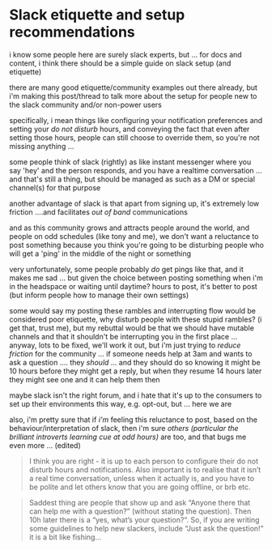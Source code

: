 # Slack etiquette and setup recommendations

i know some people here are surely slack experts, but ... for docs and content, i think there should be a simple guide on slack setup (and etiquette)

there are many good etiquette/community examples out there already, but i'm making this post/thread to talk more about the setup for people new to the slack community and/or non-power users

specifically, i mean things like configuring your notification preferences and setting your *do not disturb* hours, and conveying the fact that even after setting those hours, people can still choose to override them, so you're not missing anything ...

some people think of slack (rightly) as like instant messenger where you say 'hey' and the person responds, and you have a realtime conversation ... and that's still a thing, but should be managed as such as a DM or special channel(s) for that purpose

another advantage of slack is that apart from signing up, it's extremely low friction ....and facilitates *out of band* communications

and as this community grows and attracts people around the world, and people on odd schedules (like tony and me), we don't want a reluctance to post something because you think you're going to be disturbing people who will get a 'ping' in the middle of the night or something

very unfortunately, some people probably *do* get pings like that, and it makes me sad ... but given the choice between posting something when i'm in the headspace or waiting until daytime? hours to post, it's better to post (but inform people how to manage their own settings)

some would say my posting these rambles and interrupting flow would be considered poor etiquette, why disturb people with these stupid rambles? (i get that, trust me), but my rebuttal would be that we should have mutable channels and that it shouldn't be interrupting you in the first place ... anyway, lots to be fixed, we'll work it out, but i'm just trying to *reduce friction* for the community ... if someone needs help at 3am and wants to ask a question .... they *should* ... and they should do so knowing it might be 10 hours before they might get a reply, but when they resume 14 hours later they might see one and it can help them then

maybe slack isn't the right forum, and i hate that it's up to the consumers to set up their environments this way, e.g. opt-out, but ... here we are

also, i'm pretty sure that if *i'm* feeling this reluctance to post, based on the behaviour/interpretation of slack, then i'm sure *others (particular the brilliant introverts learning cue at odd hours)* are too, and that bugs me even more ... (edited)

> I think you are right - it is up to each person to configure their do not disturb hours and notifications. Also important is to realise that it isn’t a real time conversation, unless when it actually is, and you have to be polite and let others know that you are going offline, or brb etc.

> Saddest thing are people that show up and ask “Anyone there that can help me with a question?” (without stating the question). Then 10h later there is a “yes, what’s your question?“. So, if you are writing some guidelines to help new slackers, include “Just ask the question!” it is a bit like fishing…
> 
> 
